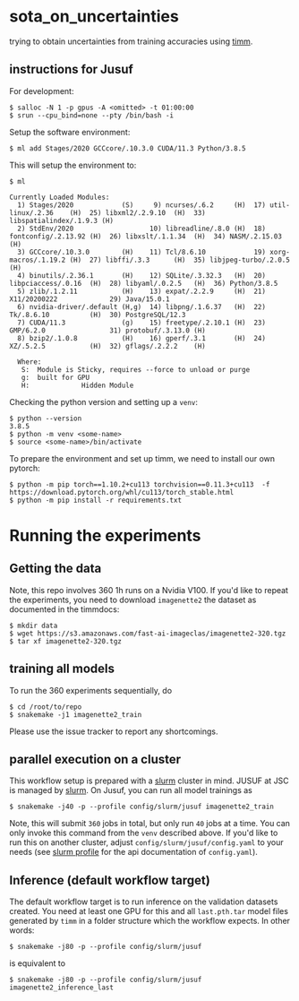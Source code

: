 # sota_on_uncertainties

trying to obtain uncertainties from training accuracies using [timm](https://github.com/rwightman/pytorch-image-models/).

## instructions for Jusuf

For development:
```
$ salloc -N 1 -p gpus -A <omitted> -t 01:00:00
$ srun --cpu_bind=none --pty /bin/bash -i
```

Setup the software environment:

```
$ ml add Stages/2020 GCCcore/.10.3.0 CUDA/11.3 Python/3.8.5
```
This will setup the environment to:
```
$ ml

Currently Loaded Modules:
  1) Stages/2020            (S)     9) ncurses/.6.2     (H)  17) util-linux/.2.36    (H)  25) libxml2/.2.9.10  (H)  33) libspatialindex/.1.9.3 (H)
  2) StdEnv/2020                   10) libreadline/.8.0 (H)  18) fontconfig/.2.13.92 (H)  26) libxslt/.1.1.34  (H)  34) NASM/.2.15.03          (H)
  3) GCCcore/.10.3.0        (H)    11) Tcl/8.6.10            19) xorg-macros/.1.19.2 (H)  27) libffi/.3.3      (H)  35) libjpeg-turbo/.2.0.5   (H)
  4) binutils/.2.36.1       (H)    12) SQLite/.3.32.3   (H)  20) libpciaccess/.0.16  (H)  28) libyaml/.0.2.5   (H)  36) Python/3.8.5
  5) zlib/.1.2.11           (H)    13) expat/.2.2.9     (H)  21) X11/20200222             29) Java/15.0.1
  6) nvidia-driver/.default (H,g)  14) libpng/.1.6.37   (H)  22) Tk/.8.6.10          (H)  30) PostgreSQL/12.3
  7) CUDA/11.3              (g)    15) freetype/.2.10.1 (H)  23) GMP/6.2.0                31) protobuf/.3.13.0 (H)
  8) bzip2/.1.0.8           (H)    16) gperf/.3.1       (H)  24) XZ/.5.2.5           (H)  32) gflags/.2.2.2    (H)

  Where:
   S:  Module is Sticky, requires --force to unload or purge
   g:  built for GPU
   H:             Hidden Module

```
Checking the python version and setting up a `venv`:
```
$ python --version
3.8.5
$ python -m venv <some-name>
$ source <some-name>/bin/activate
```

To prepare the environment and set up timm, we need to install our own pytorch:

```
$ python -m pip torch==1.10.2+cu113 torchvision==0.11.3+cu113  -f https://download.pytorch.org/whl/cu113/torch_stable.html
$ python -m pip install -r requirements.txt
```

# Running the experiments

## Getting the data

Note, this repo involves 360 1h runs on a Nvidia V100. If you'd like to repeat the experiments, you need to download `imagenette2` the dataset as documented in the timmdocs:

```
$ mkdir data
$ wget https://s3.amazonaws.com/fast-ai-imageclas/imagenette2-320.tgz
$ tar xf imagenette2-320.tgz
```

## training all models

To run the 360 experiments sequentially, do

```
$ cd /root/to/repo
$ snakemake -j1 imagenette2_train
```

Please use the issue tracker to report any shortcomings.

## parallel execution on a cluster

This workflow setup is prepared with a [slurm](https://slurm.schedm.com) cluster in mind. JUSUF at JSC is managed by [slurm](https://slurm.schedm.com). On Jusuf, you can run all model trainings as

```
$ snakemake -j40 -p --profile config/slurm/jusuf imagenette2_train
```

Note, this will submit `360` jobs in total, but only run `40` jobs at a time. You can only invoke this command from the `venv` described above. If you'd like to run this on another cluster, adjust `config/slurm/jusuf/config.yaml` to your needs (see [slurm profile](https://github.com/Snakemake-Profiles/slurm) for the api documentation of `config.yaml`).

## Inference (default workflow target)

The default workflow target is to run inference on the validation datasets created. You need at least one GPU for this and all `last.pth.tar` model files generated by `timm` in a folder structure which the workflow expects. In other words:

```
$ snakemake -j80 -p --profile config/slurm/jusuf
```

is equivalent to 

```
$ snakemake -j80 -p --profile config/slurm/jusuf imagenette2_inference_last
```


